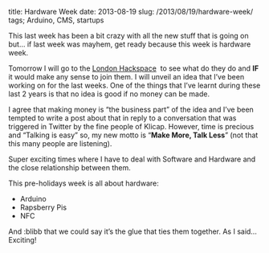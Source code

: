 title: Hardware Week
date: 2013-08-19
slug: /2013/08/19/hardware-week/
tags; Arduino, CMS, startups

This last week has been a bit crazy with all the new stuff that is going on but&#8230; if last week was mayhem, get ready because this week is hardware week.

Tomorrow I will go to the [London Hackspace][1]  to see what do they do and **IF** it would make any sense to join them. I will unveil an idea that I&#8217;ve been working on for the last weeks. One of the things that I&#8217;ve learnt during these last 2 years is that no idea is good if no money can be made.

I agree that making money is &#8220;the business part&#8221; of the idea and I&#8217;ve been tempted to write a post about that in reply to a conversation that was triggered in Twitter by the fine people of Klicap. However, time is precious and &#8220;Talking is easy&#8221; so, my new motto is &#8220;**Make More, Talk Less**&#8221; (not that this many people are listening).

Super exciting times where I have to deal with Software and Hardware and the close relationship between them.

This pre-holidays week is all about hardware:

  * Arduino
  * Rapsberry Pis
  * NFC

And :blibb that we could say it&#8217;s the glue that ties them together. As I said&#8230; Exciting!

 [1]: https://london.hackspace.org.uk/

